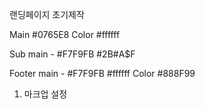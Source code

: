 랜딩페이지 초기제작


Main #0765E8
Color #ffffff


Sub main - #F7F9FB
                     #2B#A$F


Footer main - #F7F9FB
            		#ffffff
            Color #888F99




1. 마크업 설정
